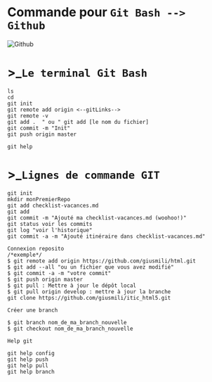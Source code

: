 # Commande pour ```Git Bash --> Github```
![Github](https://1000logos.net/wp-content/uploads/2018/11/GitHub-logo.jpg "GitHub"
)
# &gt;_```Le terminal Git Bash```
```
ls
cd
git init
git remote add origin <--gitLinks-->
git remote -v
git add .  " ou " git add [le nom du fichier]
git commit -m "Init"
git push origin master

git help
 ```
 
# &gt;_```Lignes de commande GIT```

```
git init
mkdir monPremierRepo
git add checklist-vacances.md
git add
git commit -m "Ajouté ma checklist-vacances.md (woohoo!)"
git status voir les commits
git log "voir l'historique"
git commit -a -m "Ajouté itinéraire dans checklist-vacances.md"

Connexion reposito
/*exemple*/
$ git remote add origin https://github.com/giusmili/html.git 
$ git add --all "ou un fichier que vous avez modifié"
$ git commit -a -m "votre commit"
$ git push origin master
$ git pull : Mettre à jour le dépôt local
$ git pull origin develop : mettre à jour la branche
git clone https://github.com/giusmili/itic_html5.git

Créer une branch

$ git branch nom_de_ma_branch_nouvelle
$ git checkout nom_de_ma_branch_nouvelle

Help git

git help config
git help push
git help pull
git help branch
```
